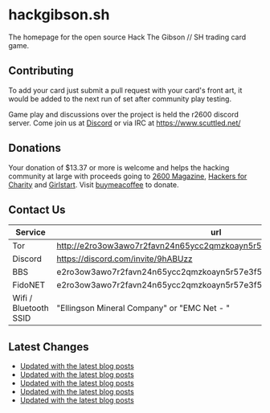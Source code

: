 # hackgibson.sh
The homepage for the open source Hack The Gibson // SH trading card game.


## Contributing

To add your card just submit a pull request with your card's front art, it would be added to the next run of set after community play testing.

Game play and discussions over the project is held the r2600 discord server. Come join us at [Discord](https://discord.com/invite/9hABUzz) or via IRC at https://www.scuttled.net/


## Donations

Your donation of $13.37 or more is welcome and helps the hacking community at large with proceeds going to [2600 Magazine](https://2600.com/), [Hackers for Charity](https://hackersforcharity.org) and [Girlstart](https://girlstart.org).  Visit [buymeacoffee](https://www.buymeacoffee.com/hackgibson.sh) to donate.


## Contact Us

Service | url
-|-
Tor | http://e2ro3ow3awo7r2favn24n65ycc2qmzkoayn5r57e3f56nvjwdcgg32ad.onion
Discord | https://discord.com/invite/9hABUzz
BBS | e2ro3ow3awo7r2favn24n65ycc2qmzkoayn5r57e3f56nvjwdcgg32ad.onion:23
FidoNET | e2ro3ow3awo7r2favn24n65ycc2qmzkoayn5r57e3f56nvjwdcgg32ad.onion:24554
Wifi / Bluetooth SSID | "Ellingson Mineral Company" or "EMC Net - <fidonet address>"

## Latest Changes
<!-- BLOG-POST-LIST:START -->
- [Updated with the latest blog posts](https://github.com/DFW2600/hackgibson.sh/commit/548c4f298fe6d7904829a83febab4dc422abc7f2)
- [Updated with the latest blog posts](https://github.com/DFW2600/hackgibson.sh/commit/0da177809b745a4db29563d9ecc24bf4a2d0d8ee)
- [Updated with the latest blog posts](https://github.com/DFW2600/hackgibson.sh/commit/4a51e44662bb750bd2ee21aaf5ab618042570c3f)
- [Updated with the latest blog posts](https://github.com/DFW2600/hackgibson.sh/commit/9d52d8edd933303604dcf494c63bd21f8bbf76c4)
- [Updated with the latest blog posts](https://github.com/DFW2600/hackgibson.sh/commit/53749ccca727cfec8a064c4fca0641d97c611669)
<!-- BLOG-POST-LIST:END -->
